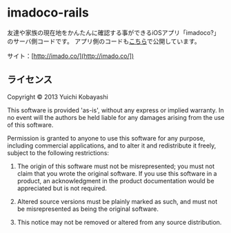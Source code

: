 imadoco-rails
======================
友達や家族の現在地をかんたんに確認する事ができるiOSアプリ「imadoco?」のサーバ側コードです。
アプリ側のコードも[こちら](https://github.com/u1fukui/rensou-ios)で公開しています。

サイト：[http://imado.co/](http://imado.co/])



ライセンス
----------
Copyright &copy; 2013 Yuichi Kobayashi

This software is provided 'as-is', without any express or implied
warranty. In no event will the authors be held liable for any damages
arising from the use of this software.

Permission is granted to anyone to use this software for any purpose,
including commercial applications, and to alter it and redistribute it
freely, subject to the following restrictions:

   1. The origin of this software must not be misrepresented; you must not
   claim that you wrote the original software. If you use this software
   in a product, an acknowledgment in the product documentation would be
   appreciated but is not required.

   2. Altered source versions must be plainly marked as such, and must not be
   misrepresented as being the original software.

   3. This notice may not be removed or altered from any source
   distribution.
